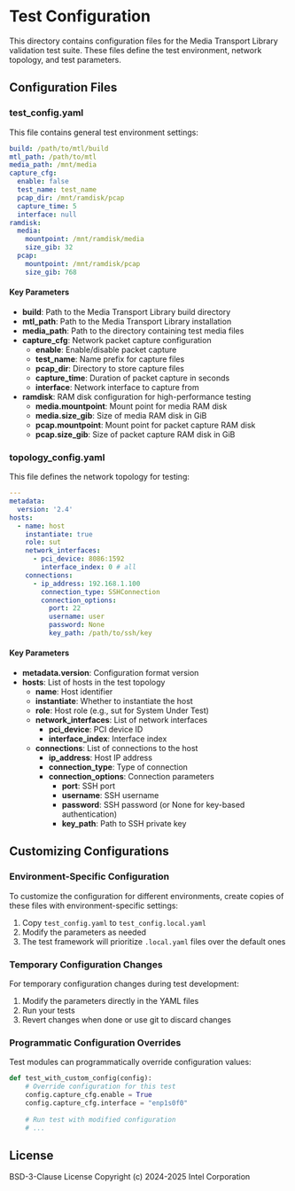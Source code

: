 # Test Configuration

This directory contains configuration files for the Media Transport Library validation test suite. These files define the test environment, network topology, and test parameters.

## Configuration Files

### test_config.yaml

This file contains general test environment settings:

```yaml
build: /path/to/mtl/build
mtl_path: /path/to/mtl
media_path: /mnt/media
capture_cfg:
  enable: false
  test_name: test_name
  pcap_dir: /mnt/ramdisk/pcap
  capture_time: 5
  interface: null
ramdisk:
  media: 
    mountpoint: /mnt/ramdisk/media
    size_gib: 32
  pcap:
    mountpoint: /mnt/ramdisk/pcap
    size_gib: 768
```

#### Key Parameters

- **build**: Path to the Media Transport Library build directory
- **mtl_path**: Path to the Media Transport Library installation
- **media_path**: Path to the directory containing test media files
- **capture_cfg**: Network packet capture configuration
  - **enable**: Enable/disable packet capture
  - **test_name**: Name prefix for capture files
  - **pcap_dir**: Directory to store capture files
  - **capture_time**: Duration of packet capture in seconds
  - **interface**: Network interface to capture from
- **ramdisk**: RAM disk configuration for high-performance testing
  - **media.mountpoint**: Mount point for media RAM disk
  - **media.size_gib**: Size of media RAM disk in GiB
  - **pcap.mountpoint**: Mount point for packet capture RAM disk
  - **pcap.size_gib**: Size of packet capture RAM disk in GiB

### topology_config.yaml

This file defines the network topology for testing:

```yaml
---
metadata:
  version: '2.4'
hosts:
  - name: host
    instantiate: true
    role: sut
    network_interfaces:
      - pci_device: 8086:1592
        interface_index: 0 # all
    connections:
      - ip_address: 192.168.1.100
        connection_type: SSHConnection
        connection_options:
          port: 22
          username: user
          password: None
          key_path: /path/to/ssh/key
```

#### Key Parameters

- **metadata.version**: Configuration format version
- **hosts**: List of hosts in the test topology
  - **name**: Host identifier
  - **instantiate**: Whether to instantiate the host
  - **role**: Host role (e.g., sut for System Under Test)
  - **network_interfaces**: List of network interfaces
    - **pci_device**: PCI device ID
    - **interface_index**: Interface index
  - **connections**: List of connections to the host
    - **ip_address**: Host IP address
    - **connection_type**: Type of connection
    - **connection_options**: Connection parameters
      - **port**: SSH port
      - **username**: SSH username
      - **password**: SSH password (or None for key-based authentication)
      - **key_path**: Path to SSH private key

## Customizing Configurations

### Environment-Specific Configuration

To customize the configuration for different environments, create copies of these files with environment-specific settings:

1. Copy `test_config.yaml` to `test_config.local.yaml`
2. Modify the parameters as needed
3. The test framework will prioritize `.local.yaml` files over the default ones

### Temporary Configuration Changes

For temporary configuration changes during test development:

1. Modify the parameters directly in the YAML files
2. Run your tests
3. Revert changes when done or use git to discard changes

### Programmatic Configuration Overrides

Test modules can programmatically override configuration values:

```python
def test_with_custom_config(config):
    # Override configuration for this test
    config.capture_cfg.enable = True
    config.capture_cfg.interface = "enp1s0f0"
    
    # Run test with modified configuration
    # ...
```

## License

BSD-3-Clause License
Copyright (c) 2024-2025 Intel Corporation
